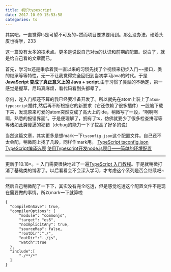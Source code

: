 ```yaml
---
title: 初识typescript
date: 2017-10-09 15:53:58
categories: ts
---
```

其实吧，一直觉得ts是可望不可及的~然而项目要求要用到。那么没办法，硬着头皮也得学，233
<!-- more -->
这一篇没有太多的技术点。更多是说说自己对ts的认识和前期的配置。说白了，就是给自己看的文章而已。

首先，学习ts还是秉承着我一直以来的习惯先找了个视频来初步入门~~接口，类的继承等等特性，无一不让我觉得完全回归到当初学习java的时代。于是**JavaScript 变成了真正意义上的 Java + script**.由于习惯了类型的不确定，第一感觉是握草，尼玛真麻烦，看代码看到头都晕了。

奈何，连入门都还不算的我已经要准备开发了。所以就先在atom上装上了`atom-typescript`插件,然后再不断根据它的新要求（它还依赖了很多插件）一股脑下载下来，发现原来可爱的atom突然变成了高大上的ide，稍微写了一段，“啊啊啊啊，熟悉的报错界面”。于是便理解了，拥有了ts，仿佛就要少了很多检查拼写等等诸如此类傻逼的犯错（debug的能力一下子拔高了好多的说）

当然这篇文章，其实更多是想mark一下`tsconfig.json`这个配置文件。自己还不太会配，稍微网上找了几段，同样作mark用。
[TypeScript tsconfig.json](https://www.w3cschool.cn/typescript/typescript-tsconfig-json.html)
[TypeScript编译选项](https://github.com/zhongsp/TypeScript/blob/master/doc/handbook/Compiler%20Options.md)
[使用Typescript开发node.js项目——简单的环境配置](https://segmentfault.com/a/1190000007574276)

-----
更新于10.18=。= 入门需要很快地过了一遍[TypeScript 入门教程](https://ts.xcatliu.com/)。于是就稍微打消了基础类的博客了。以后看看会不会深入学习，才考虑这个系列是否会继续吧~

-----

然后自己稍微配了一下下，其实没有完全吃透，但是感觉吃透这个配置文件不是现在需要做的事情。所以mark一下就算啦
```
{
  "compileOnSave": true,
  "compilerOptions": {
      "module": "commonjs",
      "target": "es6",
      "noImplicitAny": true,
      "sourceMap": false,
      "rootDir":"./",
      "outDir":"../js",
      "watch":true
  },
  "include":[
      "./**/*"
  ]
}
```
